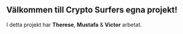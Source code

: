 ## Välkommen till Crypto Surfers egna projekt!
I detta projekt har **Therese**, **Mustafa** & **Victor** arbetat.